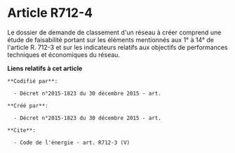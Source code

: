 # Article R712-4

Le dossier de demande de classement d'un réseau à créer comprend une étude de faisabilité portant sur les éléments mentionnés
aux 1° à 14° de l'article R. 712-3 et sur les indicateurs relatifs aux objectifs de performances techniques et économiques du
réseau.

**Liens relatifs à cet article**

	**Codifié par**:

	  - Décret n°2015-1823 du 30 décembre 2015 - art.

	**Créé par**:

	  - Décret n°2015-1823 du 30 décembre 2015 - art.

	**Cite**:

	  - Code de l'énergie - art. R712-3 (V)
